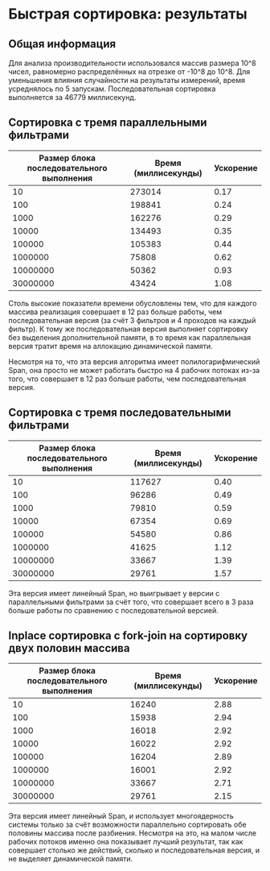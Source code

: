 # Быстрая сортировка: результаты

## Общая информация

Для анализа производительности использовался массив размера 10^8 чисел, равномерно распределённых на отрезке от -10^8 до 10^8.
Для уменьшения влияния случайности на результаты измерений, время усреднялось по 5 запускам.
Последовательная сортировка выполняется за 46779 миллисекунд.

## Сортировка с тремя параллельными фильтрами

| Размер блока последовательного выполнения | Время (миллисекунды) | Ускорение |
| ------------- | ------------- | ------------- | 
| 10 | 273014 | 0.17 |
| 100  | 198841  | 0.24 |
| 1000  | 162276  | 0.29 |
| 10000 | 134493 | 0.35 |
| 100000 | 105383 | 0.44 |
| 1000000 | 75808 | 0.62 |
| 10000000 | 50362 | 0.93 |
| 30000000 | 43424 | 1.08 |

Столь высокие показатели времени обусловлены тем, что для каждого массива реализация совершает в 12 раз больше работы, чем последовательная версия 
(за счёт 3 фильтров и 4 проходов на каждый фильтр). К тому же последовательная версия выполняет сортировку без выделения дополнительной памяти, в то время как
параллельная версия тратит время на аллокацию динамической памяти.

Несмотря на то, что эта версия алгоритма имеет полилогарифмический Span, она просто не может работать быстро на 4 рабочих потоках из-за того, 
что совершает в 12 раз больше работы, чем последовательная версия.

## Сортировка с тремя последовательными фильтрами

| Размер блока последовательного выполнения | Время (миллисекунды) | Ускорение |
| ------------- | ------------- | ------------- | 
| 10 | 117627 | 0.40 |
| 100  | 96286  | 0.49 |
| 1000  | 79810  | 0.59 |
| 10000 | 67354 | 0.69 |
| 100000 | 54580 | 0.86 |
| 1000000 | 41625 | 1.12 |
| 10000000 | 33667 | 1.39 |
| 30000000 | 29761 | 1.57 |

Эта версия имеет линейный Span, но выигрывает у версии с параллельными фильтрами за счёт того, что совершает всего в 3 раза больше работы по сравнению с 
последовательной версией. 

## Inplace сортировка с fork-join на сортировку двух половин массива

| Размер блока последовательного выполнения | Время (миллисекунды) | Ускорение |
| ------------- | ------------- | ------------- | 
| 10 | 16240 | 2.88 |
| 100  | 15938  | 2.94 |
| 1000  | 16018  | 2.92 |
| 10000 | 16022 | 2.92 |
| 100000 | 16204 | 2.89 |
| 1000000 | 16001 | 2.92 |
| 10000000 | 33667 | 2.71 |
| 30000000 | 29761 | 2.15 |

Эта версия имеет линейный Span, и использует многоядерность системы только за счёт возможности параллельно сортировать обе половины массива после разбиения.
Несмотря на это, на малом числе рабочих потоков именно она показывает лучший результат, так как совершает столько же действий, сколько и последовательная
версия, и не выделяет динамической памяти.
